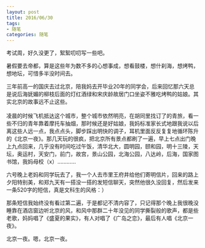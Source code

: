 ```yaml
---
layout: post
title: 2016/06/30
tags:
- 随笔
categories: 随笔
---
```

考试周，好久没更了，絮絮叨叨写一些吧。

暑假要去帝都，算是这些年为数不多的心想事成，想看鼓楼，想什刹海，想烤鸭，想地坛，可惜多半没时间去。

三年前高一的国庆去过北京，陪我妈去开毕业20年的同学会，后来回忆那六天总是说后海妩媚的柳枝后面的灯红酒绿和宋庆龄故居门口坐姿不雅吃烤鸭的姑娘。其实北京的故事远不止这些。<br/><br/>凌晨的时候飞机抵达这个城市，整个城市依然明亮，在胡同里找订了的青旅，看一些不归的青年靠着摩托车抽烟，那时候还是好姑娘，我妈标准家长式地跟我说以后离这些人远一点，我点点头，脚步踩出明快的调子，耳机里面反反复复地循环陈升的《北京一夜》。那几天玩的很疯，把北京所有景点都刷了一遍，早上七点出门晚上九点回来，几乎没有时间吃过午饭，清华北大，圆明园，颐和园，明十三陵，天坛，奥运村，天安门，前门，故宫，景山公园，北海公园，八达岭，后海，国家图书馆，我妈母校（x）…………

六号晚上老妈和同学玩去了，我一个人去市里王府井给他们寄明信片，回来的路上夕阳特别美，和郑九天有一搭没一搭的发短信聊天，突然他很久没回复，然后发来一条520字的短信，真是文科生的风格：）

那条短信我始终没有看过第二遍，于是都记不清内容了，只记得那个晚上我很晚没睡靠在酒店窗边听北京的风，和风中那群二十年没见的同学撕裂般的歌声，都是些老歌，妈妈唱了《盛夏的果实》，有人对唱了《广岛之恋》，最后有人唱《北京一夜》。

北京一夜。嗯，北京一夜。